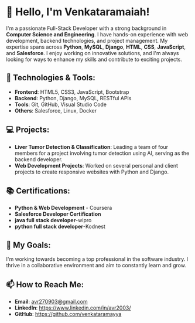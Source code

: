 
# 👋 Hello, I'm Venkataramaiah!

I'm a passionate Full-Stack Developer with a strong background in **Computer Science and Engineering**. I have hands-on experience with web development, backend technologies, and project management. My expertise spans across **Python**, **MySQL**, **Django**, **HTML**, **CSS**, **JavaScript**, and **Salesforce**. I enjoy working on innovative solutions, and I'm always looking for ways to enhance my skills and contribute to exciting projects.

## 🔧 Technologies & Tools:
- **Frontend**: HTML5, CSS3, JavaScript, Bootstrap
- **Backend**: Python, Django, MySQL, RESTful APIs
- **Tools**: Git, GitHub, Visual Studio Code
- **Others**: Salesforce, Linux, Docker

## 💻 Projects:
- **Liver Tumor Detection & Classification**: Leading a team of four members for a project involving tumor detection using AI, serving as the backend developer.
- **Web Development Projects**: Worked on several personal and client projects to create responsive websites with Python and Django.

## 📚 Certifications:
- **Python & Web Development** - Coursera
- **Salesforce Developer Certification**
- **java full stack developer**-wipro
- **python full stack developer**-Kodnest


## 🎯 My Goals:
I'm working towards becoming a top professional in the software industry. I thrive in a collaborative environment and aim to constantly learn and grow.

## 📫 How to Reach Me:
- **Email**: avr270903@gmail.com
- **LinkedIn**: https://www.linkedin.com/in/avr2003/
- **GitHub**: https://github.com/venkataramayya



